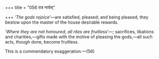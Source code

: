 +++
title = "056 यत्र नार्यस्"

+++
‘*The gods rejoice*’—are satisfied, pleased; and being pleased, they
bestow upon the master of the house desirable rewards.

‘*Where they are not honoured*, *all rites are fruitless*’—; sacrifices,
libations and charities,—gifts made with the motive of pleasing the
gods,—all such acts, though done, become fruitless.

This is a commendatory exaggeration.—(56)


